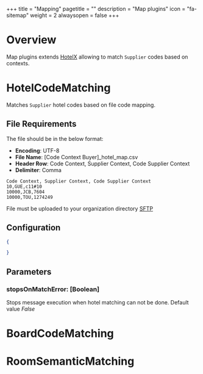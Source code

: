 +++
title = "Mapping"
pagetitle = ""
description = "Map plugins"
icon = "fa-sitemap"
weight = 2
alwaysopen = false
+++

# Overview

Map plugins extends [HotelX](/hotelx/) allowing to match `Supplier` codes based on contexts.

# HotelCodeMatching

Matches `Supplier` hotel codes based on file code mapping. 

## File Requirements

The file should be in the below format:

* **Encoding**: UTF-8
* **File Name**: [Code Context Buyer]_hotel_map.csv
* **Header Row**: Code Context, Supplier Context, Code Supplier Context
* **Delimiter**: Comma

```text
Code Context, Supplier Context, Code Supplier Context
10,GUE,c11#10
10000,JCB,7604
10000,TOU,1274249
```

File must be uploaded to your organization directory [SFTP](/travelgatex/data-automation/ftp)

## Configuration

```json
{

}
```

## Parameters

### stopsOnMatchError: [Boolean]
Stops message execution when hotel matching can not be done. Default value _False_

# BoardCodeMatching
 
 
# RoomSemanticMatching